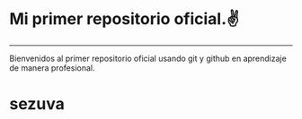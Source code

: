 # Mi primer repositorio oficial.✌️

------------

Bienvenidos al primer repositorio oficial usando git y github en aprendizaje de manera profesional.

# sezuva
